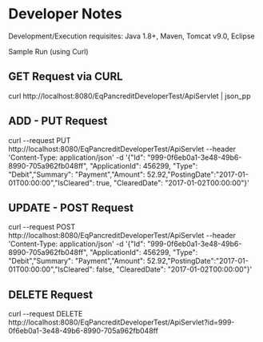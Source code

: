 # Developer Notes #


Development/Execution requisites: Java 1.8+, Maven, Tomcat v9.0, Eclipse 


Sample Run (using Curl)

## GET Request via CURL ##

curl http://localhost:8080/EqPancreditDeveloperTest/ApiServlet | json_pp


## ADD - PUT Request ##
curl --request PUT http://localhost:8080/EqPancreditDeveloperTest/ApiServlet --header 'Content-Type: application/json' -d '{"Id": "999-0f6eb0a1-3e48-49b6-8990-705a962fb048ff", "ApplicationId": 456299, "Type": "Debit","Summary": "Payment","Amount": 52.92,"PostingDate":"2017-01-01T00:00:00","IsCleared": true, "ClearedDate": "2017-01-02T00:00:00"}'


## UPDATE - POST Request ##
curl --request POST http://localhost:8080/EqPancreditDeveloperTest/ApiServlet --header 'Content-Type: application/json' -d '{"Id": "999-0f6eb0a1-3e48-49b6-8990-705a962fb048ff", "ApplicationId": 456299, "Type": "Debit","Summary": "Payment","Amount": 52.92,"PostingDate":"2017-01-01T00:00:00","IsCleared": false, "ClearedDate": "2017-01-02T00:00:00"}'

## DELETE Request ##

curl --request DELETE http://localhost:8080/EqPancreditDeveloperTest/ApiServlet?id=999-0f6eb0a1-3e48-49b6-8990-705a962fb048ff

